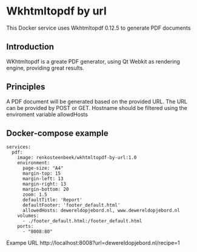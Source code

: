 # Wkhtmltopdf by url
This Docker service uses Wkhtmltopdf 0.12.5 to generate PDF documents

## Introduction
WKhtmltopdf is a greate PDF generator, using Qt Webkit as rendering engine, providing great results.

## Principles
A PDF document will be generated based on the provided URL. The URL can be provided by POST or GET.
Hostname should be filtered using the enviroment variable allowdHosts

## Docker-compose example
```version: "3.2"
services:
  pdf:
    image: renkosteenbeek/wkhtmltopdf-by-url:1.0
    environment:
      page-size: "A4"
      margin-top: 15
      margin-left: 13
      margin-right: 13
      margin-bottom: 20
      zoom: 1.5
      defaultTitle: 'Report'
      defaultFooter: 'footer_default.html'
      allowedHosts: dewereldopjebord.nl, www.dewereldopjebord.nl
    volumes:
      - ./footer_default.html:/footer_default.html
    ports:
      - "8008:80"
```
Exampe URL
http://localhost:8008?url=dewereldopjebord.nl/recipe=1